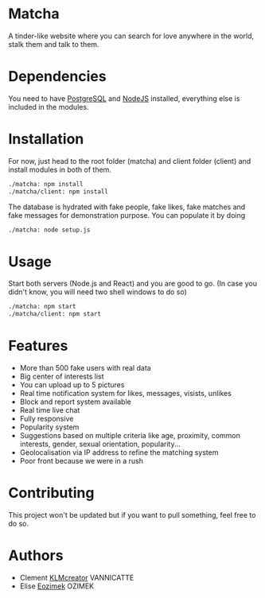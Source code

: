 # Matcha
A tinder-like website where you can search for love anywhere in the world, stalk them and talk to them.
# Dependencies
You need to have [PostgreSQL](https://wiki.postgresql.org/wiki/Homebrew) and [NodeJS](https://nodejs.org/en/) installed, everything else is included in the modules.
# Installation
For now, just head to the root folder (matcha) and client folder (client) and install modules in both of them.
```bash
./matcha: npm install
./matcha/client: npm install
```
The database is hydrated with fake people, fake likes, fake matches and fake messages for demonstration purpose. You can populate it by doing
```bash
./matcha: node setup.js
```
# Usage
Start both servers (Node.js and React) and you are good to go. (In case you didn't know, you will need two shell windows to do so)
```bash
./matcha: npm start
./matcha/client: npm start
```
# Features
* More than 500 fake users with real data<br />
* Big center of interests list<br />
* You can upload up to 5 pictures<br />
* Real time notification system for likes, messages, visists, unlikes<br />
* Block and report system available<br />
* Real time live chat<br />
* Fully responsive<br />
* Popularity system<br />
* Suggestions based on multiple criteria like age, proximity, common interests, gender, sexual orientation, popularity...<br />
* Geolocalisation via IP address to refine the matching system<br />
* Poor front because we were in a rush<br />
# Contributing
This project won't be updated but if you want to pull something, feel free to do so.
# Authors
* Clement [KLMcreator](https://github.com/KLMcreator) VANNICATTE<br />
* Elise [Eozimek](https://github.com/Eozimek) OZIMEK
